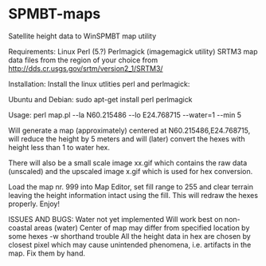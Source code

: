 # SPMBT-maps
Satellite height data to WinSPMBT map utility

Requirements:
Linux
Perl (5.?)
Perlmagick (imagemagick utility)
SRTM3 map data files from the region of your choice from http://dds.cr.usgs.gov/srtm/version2_1/SRTM3/

Installation:
Install the linux utlities perl and perlmagick:

Ubuntu and Debian:
sudo apt-get install perl perlmagick


Usage:
perl map.pl --la N60.215486 --lo E24.768715 --water=1 --min 5

Will generate a map (approximately) centered at N60.215486,E24.768715, will reduce the height by 5 meters and will (later) convert the hexes with height less than 1 to water hex.

There will also be a small scale image xx.gif which contains the raw data (unscaled) and the upscaled image x.gif which is used for hex conversion.

Load the map nr. 999 into Map Editor, set fill range to 255 and clear terrain leaving the height information intact using the fill. This will redraw the hexes properly. Enjoy!

ISSUES AND BUGS:
Water not yet implemented
Will work best on non-coastal areas (water)
Center of map may differ from specified location by some hexes
-w shorthand trouble
All the height data in hex are chosen by closest pixel which may cause unintended phenomena, i.e. artifacts in the map. Fix them by hand.
